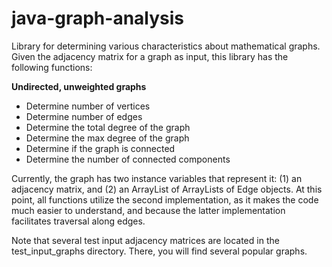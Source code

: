 # java-graph-analysis
Library for determining various characteristics about mathematical graphs.
Given the adjacency matrix for a graph as input, this library has the following functions:

**Undirected, unweighted graphs**
* Determine number of vertices
* Determine number of edges
* Determine the total degree of the graph
* Determine the max degree of the graph
* Determine if the graph is connected
* Determine the number of connected components

Currently, the graph has two instance variables that represent it: (1) an
adjacency matrix, and (2) an ArrayList of ArrayLists of Edge objects. At this
point, all functions utilize the second implementation, as it makes the code
much easier to understand, and because the latter implementation facilitates
 traversal along edges.

Note that several test input adjacency matrices are located in the test_input_graphs
directory. There, you will find several popular graphs.
